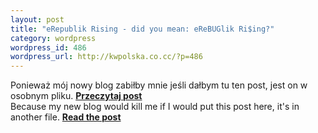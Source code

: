 ```yaml
--- 
layout: post
title: "eRepublik Rising - did you mean: eReBUGlik Ri$ing?"
category: wordpress
wordpress_id: 486
wordpress_url: http://kwpolska.co.cc/?p=486
---
```

Ponieważ mój nowy blog zabiłby mnie jeśli dałbym tu ten post, jest on w osobnym pliku. **[Przeczytaj post][1]**  
Because my new blog would kill me if I would put this post here, it's in another file. **[Read the post][1]**

 [1]: http://kwcdn.tk/blog-content/erep2.html
